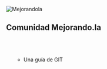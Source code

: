 ![Mejorandola](http://miguelnieva.com/img/mejorandola-grande.png)


## Comunidad Mejorando.la

<ul>
<br />
<br />
<ul>
<li>Una guía de GIT</li>

